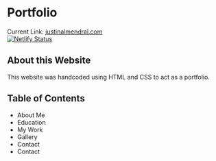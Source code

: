 # Portfolio
Current Link: [justinalmendral.com](justinalmendral.com) \
[![Netlify Status](https://api.netlify.com/api/v1/badges/9811ca56-c605-48cc-b50c-3af408cd5d27/deploy-status)](https://app.netlify.com/sites/determined-booth-95f705/deploys)

## About this Website
This website was handcoded using HTML and CSS to act as a portfolio.

## Table of Contents
* About Me
* Education 
* My Work 
* Gallery 
* Contact 
* Contact 

